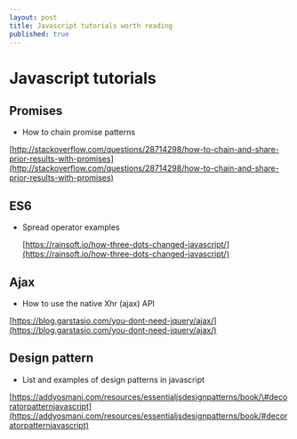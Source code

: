 ```yaml
---
layout: post
title: Javascript tutorials worth reading
published: true
---
```


# Javascript tutorials

## Promises

* How to chain promise patterns

[http://stackoverflow.com/questions/28714298/how-to-chain-and-share-prior-results-with-promises](http://stackoverflow.com/questions/28714298/how-to-chain-and-share-prior-results-with-promises)

## ES6

* Spread operator examples

  [https://rainsoft.io/how-three-dots-changed-javascript/](https://rainsoft.io/how-three-dots-changed-javascript/)

## Ajax

* How to use the native Xhr \(ajax\) API

[https://blog.garstasio.com/you-dont-need-jquery/ajax/](https://blog.garstasio.com/you-dont-need-jquery/ajax/)

## Design pattern

* List and examples of design patterns in javascript  

[https://addyosmani.com/resources/essentialjsdesignpatterns/book/\#decoratorpatternjavascript](https://addyosmani.com/resources/essentialjsdesignpatterns/book/#decoratorpatternjavascript)

